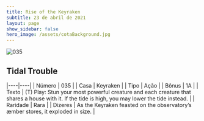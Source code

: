 ```yaml
---
title: Rise of the Keyraken
subtitle: 23 de abril de 2021
layout: page
show_sidebar: false
hero_image: /assets/cotaBackground.jpg
---
```


![035](https://cards-keyforge.s3.eu-north-1.amazonaws.com/media/en/rotk/035.png)

## Tidal Trouble

|----|----|
| Número | 035 |
| Casa | Keyraken |
| Tipo | Ação |
| Bônus | 1A |
| Texto | (T) Play: Stun your most powerful  creature and each creature that shares  a house with it. If the tide is high, you  may lower the tide instead. |
| Raridade | Rara |
| Dizeres | As the Keyraken feasted on the observatory’s  ӕmber stores, it exploded in size. |
